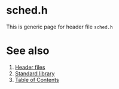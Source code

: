 # sched.h
This is generic page for header file `sched.h`
# See also
1. [Header files](README.md)
2. [Standard library](../README.md)
3. [Table of Contents](../../README.md)
